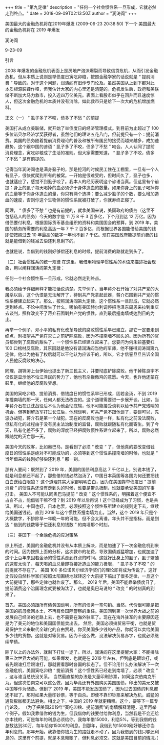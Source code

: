 +++
title = "第九定律"
description = "任何一个社会惯性系一旦形成，它就必然走到终点。"
date = 2018-09-09T02:13:50Z
author = "润涛阎"
+++

美国最大的金融危机将在2019年爆发 (2009-09-23 20:38:50) 下一个
美国最大的金融危机将在 2019 年爆发 

润涛阎 

9-23-09


引言 

2008 年爆发的金融危机表面上是房地产泡沫爆裂而导致信贷危机，从而引发金融危机，但从本质上说则是举债度日寅吃卯粮，按照金融学家的话说就是 “ 提前消费 ” 导致的。对于这个问题，润涛阎有旧作专门论及。虽然美国从上到下都对此本质根源装聋作哑，但我估计大家的内心里还是清楚的。危机发生后，政府和美联储不断加大马力救市，投入近四万亿美元。表面上看股市似乎在回升而且速度惊人，但这次金融危机的本质并没有消除，如此救市只是给下一次大的危机增加燃料。 

正文（一） “ 虱子多了不咬，债多了不愁 ” 的前提 

美国打从成立美联储，就开始了举债度日的经济管理模式。到目前为止超过了 100 多位诺贝尔经济学奖获得者，虽然他们的理论五花八门，但前提只有一个：提前消费。美国的债务随着提前消费理论的普及和被所有国民的接受而越来越多，成加速趋势。这个跟中国的谚语 “ 虱子多了不咬，债多了不愁 ” 吻合。人人认同了提前消费理念，寅吃卯粮成了生活的准则。但大家需要知道， “ 虱子多了不咬，债多了不愁 ” 是有前提的。 

记得当年润涛阎也是满身虱子的，那是挖河的时候民工住在工棚里，一旦有一个人有虱子，很快就爬到所有的被窝。一开始是很难受的，但时间久了，虱子也多， 也就适应了，感觉不到虱子咬了。我本人的经历表明这个谚语当真。但这里有个前提：身上的虱子每天喝掉的血必须少于身体造血的数量。如果你身上的虱子喝掉你的血量等于你身体造血的量，你只有两个选择：要么减少虱子的个数，要么增加造血的速度，否则你这个生物体的惯性系就被打破了，你就寿终正寝了。 

同理， “ 债多了不愁 ” 也是有前提的，就拿美国来说，美国政府的债务（这里不包括私人的债务）今天的数字是 11 万 8 千 3 百多亿，下个月到达 12 万亿。因为借债要付利息，根据国际货币基金组织的资料和美国国会的预算，到 2019 年，美国的债务所需要的利息高达一年 7 千 2 百多亿，而根据世界各国能借给美国的钱即使按照过去 10 年最高的数字一年也不到 7 千亿。现在美国政府能提前消费的钱就是能借到的钱减去偿还利息剩下的。

也就是说，当借到的钱刚好够偿还利息的时候，提前消费的路就走到头了。 

（二）社会惯性系的统一规律 
在这里，我借用物理学惯性系的术语来描述社会现象，用以阐释润涛阎第九定律：

任何一个社会惯性系一旦形成，它就必然走到终点。

我必须给予详细解释才能把话说清楚。先举例子。当年蒋介石开始了对共产党的大屠杀以后，这个仇恨是无法解开了，待到共产党拿起武器，蒋介石围剿共产党的惯性系便建立起来了。那么，按照润涛阎第九定律，这个惯性系一旦形成，它就必然走到终点。不论中间发生了什么，哪怕有美国赫尔利调停把毛泽东周恩来拉到重庆去谈判，照样改变不了蒋介石围剿共产党的惯性。直到最后撞南墙或达到目的为止。
 
再举一个例子，邓小平的私有化改革导致的腐败惯性系早已建立，那它一定要走到终点，别指望共产党在灭亡之前铲除腐败，因为不撞南墙不回头的。因为所有的官员都尝到了腐败的甜头了，一个惯性系已经建立起来了。您要问为何朱镕基要扛 100 口棺材反腐败，其原因就是他没有请润涛阎当他的军师，他不懂得润涛阎第九定律。他以为他有了权后就可以干他认为应该干的，所以，它才信誓旦旦告诉全国人民他反腐败的决心。 

同理，胡锦涛上台伊始也提出了新三民主义，并要彻底铲除腐败。他干掉陈良宇不仅仅是显示他不怕江泽民的势力了，他也有杀猴儆鸡的意愿。今天，也许他还蒙在鼓里，继续他的反腐败梦想。
 
美国的寅吃卯粮、提前消费、借钱度日的惯性系早已形成，固若金汤，不到 2019 年撞南墙的那一天，任何人都无法改变的。这个道理需要进一步展开谈。比如，当年蒋介石在辽沈战役后不认为他会彻底输，他不可能接受谈判以给予共产党残喘的机会。但等到解放军打过长江后，他想谈判，可共产党不跟他谈了，要谈可以，先惩办战犯，蒋介石是第一个战犯。现在的反腐败也是一样，私有化之前没法腐败，但私有化的过程由于没有民主法治制度的监督，腐败就跟随私有化而寄生。到了今天，私有化差不多了，腐败的深度已经把腐败惯性系建立起来了。所以，腐败必然跟随党的灭亡那一天。
 
美国今天的政客，比如奥巴马，是看到了必须 “ 改变 ” 了，但他真的要改变借钱度日的惯性系是绝对不可能成功的，必须等到这个惯性系撞南墙的时候，也就是 “ 当年借来的钱刚好够偿还利息 ” 那一刻。
 
那有人要问：既然到了 2019 年，美国的国债利息高达 7 千亿以上，别说本钱了，就是利息都还不起了，那些借的钱必然泡汤了，中国日本英国等各国为何还要把钱白白送给白眼狼？ 
这个道理其实大家都明明白白，因为在美国靠举债度日 “ 提前消费 ” 的惯性系还没有走到头的时候，谁要是带头抵制，谁就要承受美国的军事打击。 
美国人不可能认同奥巴马提前 “ 改变 ” 这个惯性系的，明摆着这个便宜不占白不占，能借钱干嘛不借？到 2019 年以后再说！这个已经成为了习惯，也是共识。所以，中国也好，日本也罢，必须按照这个惯性系所建立的规则走下去，继续给美国送钱花，直到 2019 年这个惯性系撞南墙为止。当然，这个 2019 年只是个大概数字，不排除早一年晚一年的可能，但不会太离谱。年头并不是指标，而是到达 “ 借到的钱数等于偿还利息的钱数 ” 的南墙那个时刻。 

（三）美国下一个金融危机的应对策略
 
综上所述，美国的金融危机并没有从本质上解决，而是加速了下一次金融危机到来的时间。因为按照上面的分析，这次救市的花费，导致国债威猛增加，也就加速了这个上百年来固若金汤的惯性系走到终点的时间。这就好比身上的虱子，虱子繁殖的速度太快了，每天喝的血总量即将接近造血的能力极限， “ 虱子多了不咬 ” 的前提就不存在了。 
美国 100 多位诺贝尔经济学奖们的理论即将成为传说了。这好比假设自然科学家们按照太阳围绕地球转这个大前提下搞出了很多定律，一旦这个大前提错了，那些定律也就作废了。那么， 2019 年后，美国不能靠举债度日了，提前消费这个治国理念就要被淘汰了，也就是奥巴马说的 “ 改变 ” 的时刻真的到来了。 

首先，美国必须跟所有债务国谈判，所有的债务一笔勾销。当然，代价很可能是把美国的航母撤回本土，不再肩负国际警察的重任。美国回到第一次世界大战之前的发展自己经济的老路上去，也不需要在海外驻军了。现在在海外驻军的主要原因还是为了美元的地位和美国国债能卖出去。 
然后，美国必须搞贸易平衡，也就是贸易保护主义来取代全球化的自由贸易。你买美国多少钱的产品，你就可以卖给美国多少钱的货物。这就是对等贸易。因为不这么做，没法解决贸易赤字，也就必须继续举债。 

除了以上的办法外，就剩下打仗一途了。所以，润涛阎在这里提醒大家：不能排除第三次世界大战的可能。如果爆发，也就是在 2019 年左右。但到底是跟谁打，或者先跟谁打后跟谁打，那就要看那时各国的状态了。但不论用什么办法解决下一次金融危机，美国寅吃卯粮 “ 提前消费 ” 这个惯性系已经走到南墙了，必须 “ 改变 ” ，这与谁当总统没关系。 
当然最直接的办法是大量印刷钞票，如同这次伯南克所为。但这次伯南克可以这么做，因为毕竟还有外国购买美国国债，印出的美元又被中国等作为储备。但到了 2019 年，美国不能发放国债了，因为过去国债的利息都还不起了。那时如果大量印钞票，等于自杀。即使不靠印钞票来解决危机，威猛的通货膨胀都无法避免。相比之下，中国的 2019 年就更糟糕。这个，要等下一篇专门论及。
（为了把美国2019年“寅吃卯粮、提前消费”的南墙解释清楚，这里再举个例子。假如我靠借你的钱为生，但我借你的钱要付给你利息，当然我是不会还给你本钱的，可是每年的利息必须给你。我每年借15000，利息5%，等到我借的钱总数达到30万，每年给你15000的利息。到那年，我借到的15000刚好够还你当年利息的。那年开始，我靠借你钱为生的路就走不动了。因为我借到的钱只够还利息的。这里有个前提，就是本息赖账了，但利息必须交。这就是美国目前的情况。）
